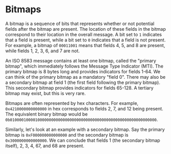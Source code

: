 # Bitmaps

A bitmap is a sequence of bits that represents whether or not potential fields after the bitmap are present. The location of these fields in the bitmap correspond to their location in the overall message. A bit set to `1` indicates that a field is present, while a bit set to `0` indicates that a field is not present. For example, a bitmap of `00011001` means that fields 4, 5, and 8 are present, while fields 1, 2, 3, 6, and 7 are not.

An ISO 8583 message contains at least one bitmap, called the "primary bitmap", which immediately follows the Message Type Indicator (MTI). The primary bitmap is 8 bytes long and provides indicators for fields 1-64. We can think of the primary bitmap as a mandatory "field 0". There may also be a secondary bitmap at field 1 (the first field following the primary bitmap). This secondary bitmap provides indicators for fields 65-128. A tertiary bitmap may exist, but this is very rare.

Bitmaps are often represented by hex characters. For example, `0x4210000000000000` in hex corresponds to fields 2, 7, and 12 being present. The equivalent binary bitmap would be `0b0100001000010000000000000000000000000000000000000000000000000000`.

Similarly, let's look at an example with a secondary bitmap. Say the primary bitmap is `0xF000000000000000` and the secondary bitmap is `0x3000000000000000`. We can conclude that fields 1 (the secondary bitmap itself), 2, 3, 4, 67, and 68 are present.
